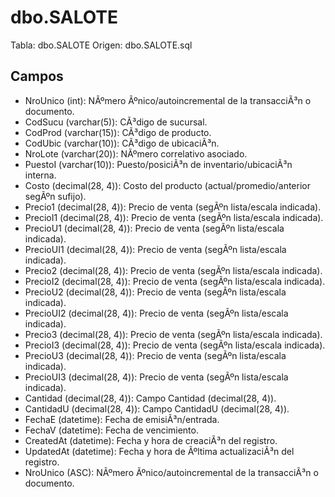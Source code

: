 ﻿# dbo.SALOTE

Tabla: dbo.SALOTE
Origen: dbo.SALOTE.sql

## Campos

- NroUnico (int): NÃºmero Ãºnico/autoincremental de la transacciÃ³n o documento.
- CodSucu (varchar(5)): CÃ³digo de sucursal.
- CodProd (varchar(15)): CÃ³digo de producto.
- CodUbic (varchar(10)): CÃ³digo de ubicaciÃ³n.
- NroLote (varchar(20)): NÃºmero correlativo asociado.
- PuestoI (varchar(10)): Puesto/posiciÃ³n de inventario/ubicaciÃ³n interna.
- Costo (decimal(28, 4)): Costo del producto (actual/promedio/anterior segÃºn sufijo).
- Precio1 (decimal(28, 4)): Precio de venta (segÃºn lista/escala indicada).
- PrecioI1 (decimal(28, 4)): Precio de venta (segÃºn lista/escala indicada).
- PrecioU1 (decimal(28, 4)): Precio de venta (segÃºn lista/escala indicada).
- PrecioUI1 (decimal(28, 4)): Precio de venta (segÃºn lista/escala indicada).
- Precio2 (decimal(28, 4)): Precio de venta (segÃºn lista/escala indicada).
- PrecioI2 (decimal(28, 4)): Precio de venta (segÃºn lista/escala indicada).
- PrecioU2 (decimal(28, 4)): Precio de venta (segÃºn lista/escala indicada).
- PrecioUI2 (decimal(28, 4)): Precio de venta (segÃºn lista/escala indicada).
- Precio3 (decimal(28, 4)): Precio de venta (segÃºn lista/escala indicada).
- PrecioI3 (decimal(28, 4)): Precio de venta (segÃºn lista/escala indicada).
- PrecioU3 (decimal(28, 4)): Precio de venta (segÃºn lista/escala indicada).
- PrecioUI3 (decimal(28, 4)): Precio de venta (segÃºn lista/escala indicada).
- Cantidad (decimal(28, 4)): Campo Cantidad (decimal(28, 4)).
- CantidadU (decimal(28, 4)): Campo CantidadU (decimal(28, 4)).
- FechaE (datetime): Fecha de emisiÃ³n/entrada.
- FechaV (datetime): Fecha de vencimiento.
- CreatedAt (datetime): Fecha y hora de creaciÃ³n del registro.
- UpdatedAt (datetime): Fecha y hora de Ãºltima actualizaciÃ³n del registro.
- NroUnico (ASC): NÃºmero Ãºnico/autoincremental de la transacciÃ³n o documento.

